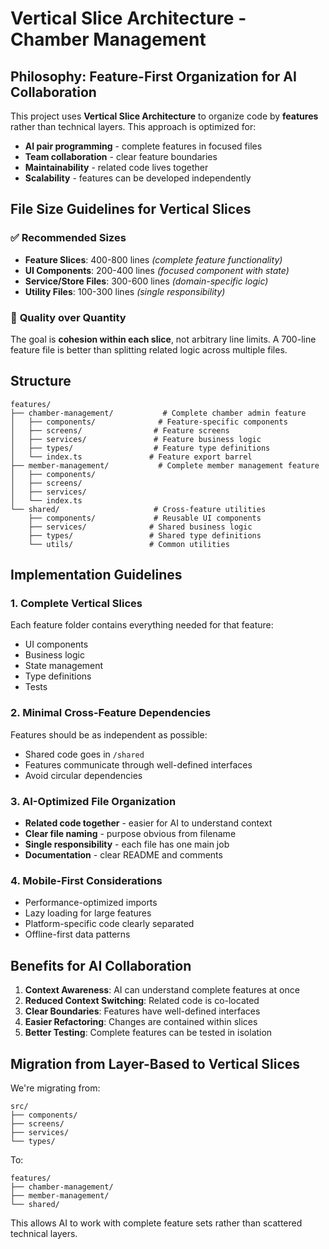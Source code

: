 # Vertical Slice Architecture - Chamber Management

## Philosophy: Feature-First Organization for AI Collaboration

This project uses **Vertical Slice Architecture** to organize code by **features** rather than technical layers. This approach is optimized for:

- **AI pair programming** - complete features in focused files
- **Team collaboration** - clear feature boundaries
- **Maintainability** - related code lives together
- **Scalability** - features can be developed independently

## File Size Guidelines for Vertical Slices

### ✅ **Recommended Sizes**

- **Feature Slices**: 400-800 lines *(complete feature functionality)*
- **UI Components**: 200-400 lines *(focused component with state)*
- **Service/Store Files**: 300-600 lines *(domain-specific logic)*
- **Utility Files**: 100-300 lines *(single responsibility)*

### 🎯 **Quality over Quantity**
The goal is **cohesion within each slice**, not arbitrary line limits. A 700-line feature file is better than splitting related logic across multiple files.

## Structure

```
features/
├── chamber-management/           # Complete chamber admin feature
│   ├── components/              # Feature-specific components
│   ├── screens/                # Feature screens
│   ├── services/               # Feature business logic
│   ├── types/                  # Feature type definitions
│   └── index.ts               # Feature export barrel
├── member-management/           # Complete member management feature
│   ├── components/
│   ├── screens/
│   ├── services/
│   └── index.ts
└── shared/                     # Cross-feature utilities
    ├── components/             # Reusable UI components
    ├── services/              # Shared business logic
    ├── types/                 # Shared type definitions
    └── utils/                 # Common utilities
```

## Implementation Guidelines

### 1. **Complete Vertical Slices**
Each feature folder contains everything needed for that feature:
- UI components
- Business logic
- State management
- Type definitions
- Tests

### 2. **Minimal Cross-Feature Dependencies**
Features should be as independent as possible:
- Shared code goes in `/shared`
- Features communicate through well-defined interfaces
- Avoid circular dependencies

### 3. **AI-Optimized File Organization**
- **Related code together** - easier for AI to understand context
- **Clear file naming** - purpose obvious from filename
- **Single responsibility** - each file has one main job
- **Documentation** - clear README and comments

### 4. **Mobile-First Considerations**
- Performance-optimized imports
- Lazy loading for large features
- Platform-specific code clearly separated
- Offline-first data patterns

## Benefits for AI Collaboration

1. **Context Awareness**: AI can understand complete features at once
2. **Reduced Context Switching**: Related code is co-located
3. **Clear Boundaries**: Features have well-defined interfaces
4. **Easier Refactoring**: Changes are contained within slices
5. **Better Testing**: Complete features can be tested in isolation

## Migration from Layer-Based to Vertical Slices

We're migrating from:
```
src/
├── components/
├── screens/
├── services/
└── types/
```

To:
```
features/
├── chamber-management/
├── member-management/
└── shared/
```

This allows AI to work with complete feature sets rather than scattered technical layers. 